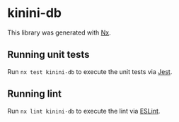 # kinini-db

This library was generated with [Nx](https://nx.dev).

## Running unit tests

Run `nx test kinini-db` to execute the unit tests via [Jest](https://jestjs.io).

## Running lint

Run `nx lint kinini-db` to execute the lint via [ESLint](https://eslint.org/).
